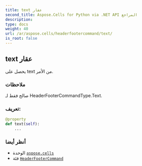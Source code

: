 ```yaml
---
title: text عقار
second_title: Aspose.Cells for Python via .NET API المراجع
description:
type: docs
weight: 40
url: /ar/aspose.cells/headerfootercommand/text/
is_root: false
---
```

##  text عقار

يحصل على text من الأمر.

###  ملاحظات

صالح فقط لـ HeaderFooterCommandType.Text.
###  تعريف:
```python
@property
def text(self):
    ...
```

###  أنظر أيضا
* الوحدة [`aspose.cells`](../../)
* فئة [`HeaderFooterCommand`](/cells/python-net/ar/aspose.cells/headerfootercommand)
